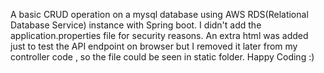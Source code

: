 A basic CRUD operation on a mysql database using AWS RDS(Relational Database Service) instance with Spring boot.
I didn't add the application.properties file for security reasons.
An extra html was added just to test the API endpoint on browser but I removed it later from my controller code , so the file could be seen in static folder.
Happy Coding :)
